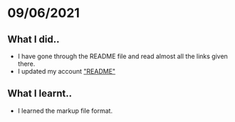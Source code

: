 # 09/06/2021

## What I did..
- I have gone through the README file and read almost all the links given there.
- I updated my account ["README"](https://github.com/Chiradeep-Banik/Chiradeep_13/blob/master/README.md)

## What I learnt..
- I learned the markup file format.
